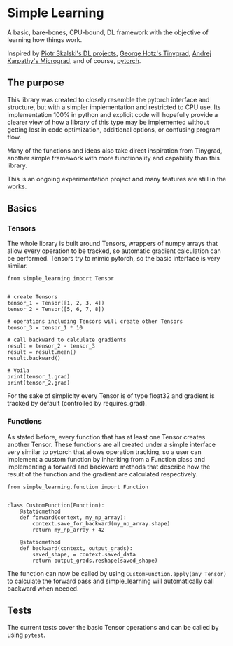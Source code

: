 # Simple Learning

A basic, bare-bones, CPU-bound, DL framework with the objective of learning how things work.

Inspired by [Piotr Skalski's DL projects](https://github.com/SkalskiP/ILearnDeepLearning.py),
[George Hotz's Tinygrad](https://github.com/geohot/tinygrad),
[Andrej Karpathy's Micrograd](https://github.com/karpathy/micrograd),
and of course, [pytorch](https://github.com/pytorch/pytorch).


## The purpose

This library was created to closely resemble the pytorch interface and structure, but
with a simpler implementation and restricted to CPU use. Its implementation 100% in
python and explicit code will hopefully provide a clearer view of how a library of this
type may be implemented without getting lost in code optimization, additional options,
or confusing program flow.

Many of the functions and ideas also take direct inspiration from Tinygrad, another
simple framework with more functionality and capability than this library.

This is an ongoing experimentation project and many features are still in the works.


## Basics

### Tensors

The whole library is built around Tensors, wrappers of numpy arrays that allow every
operation to be tracked, so automatic gradient calculation can be performed. Tensors
try to mimic pytorch, so the basic interface is very similar.

```python3
from simple_learning import Tensor


# create Tensors
tensor_1 = Tensor([1, 2, 3, 4])
tensor_2 = Tensor([5, 6, 7, 8])

# operations including Tensors will create other Tensors
tensor_3 = tensor_1 * 10

# call backward to calculate gradients
result = tensor_2 - tensor_3
result = result.mean()
result.backward()

# Voila
print(tensor_1.grad)
print(tensor_2.grad)
```

For the sake of simplicity every Tensor is of type float32 and gradient is tracked
by default (controlled by requires_grad).


### Functions

As stated before, every function that has at least one Tensor creates another Tensor.
These functions are all created under a simple interface very similar to pytorch that
allows operation tracking, so a user can implement a custom function by inheriting
from a Function class and implementing a forward and backward methods that describe
how the result of the function and the gradient are calculated respectively.

```python3
from simple_learning.function import Function


class CustomFunction(Function):
    @staticmethod
    def forward(context, my_np_array):
        context.save_for_backward(my_np_array.shape)
        return my_np_array + 42

    @staticmethod
    def backward(context, output_grads):
        saved_shape, = context.saved_data
        return output_grads.reshape(saved_shape)
```

The function can now be called by using `CustomFunction.apply(any_Tensor)` to calculate
the forward pass and simple_learning will automatically call backward when needed.

## Tests

The current tests cover the basic Tensor operations and can be called by using
`pytest`.


